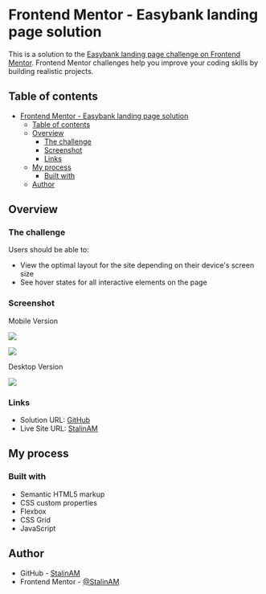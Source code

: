 # Frontend Mentor - Easybank landing page solution

This is a solution to the [Easybank landing page challenge on Frontend Mentor](https://www.frontendmentor.io/challenges/easybank-landing-page-WaUhkoDN). Frontend Mentor challenges help you improve your coding skills by building realistic projects. 

## Table of contents

- [Frontend Mentor - Easybank landing page solution](#frontend-mentor---easybank-landing-page-solution)
  - [Table of contents](#table-of-contents)
  - [Overview](#overview)
    - [The challenge](#the-challenge)
    - [Screenshot](#screenshot)
    - [Links](#links)
  - [My process](#my-process)
    - [Built with](#built-with)
  - [Author](#author)

## Overview

### The challenge

Users should be able to:

- View the optimal layout for the site depending on their device's screen size
- See hover states for all interactive elements on the page

### Screenshot

Mobile Version

![](./public/screenshotM.webp)

![](./public/screenshotM2.webp)

Desktop Version

![](./public/screenshotD.webp)

### Links

- Solution URL: [GitHub](https://github.com/StalinAM/easybank)
- Live Site URL: [StalinAM](https://stalinam.github.io/easybank/)

## My process

### Built with

- Semantic HTML5 markup
- CSS custom properties
- Flexbox
- CSS Grid
- JavaScript

## Author

- GitHub - [StalinAM](https://github.com/StalinAM)
- Frontend Mentor - [@StalinAM](https://www.frontendmentor.io/profile/StalinAM)
